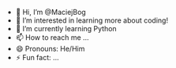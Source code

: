 - 👋 Hi, I’m @MaciejBog
- 👀 I’m interested in learning more about coding!
- 🌱 I’m currently learning Python
- 📫 How to reach me ...
- 😄 Pronouns: He/Him
- ⚡ Fun fact: ...

<!---
MaciejBog/MaciejBog is a ✨ special ✨ repository because its `README.md` (this file) appears on your GitHub profile.
You can click the Preview link to take a look at your changes.
--->

